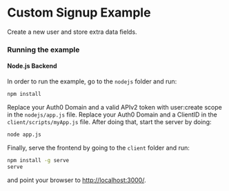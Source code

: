 # Custom Signup Example

Create a new user and store extra data fields.

### Running the example
#### Node.js Backend
In order to run the example, go to the `nodejs` folder and run:
```sh
npm install
```
Replace your Auth0 Domain and a valid APIv2 token with user:create scope in the `nodejs/app.js` file.
Replace your Auth0 Domain and a ClientID in the `client/scripts/myApp.js` file.
After doing that, start the server by doing:
```sh
node app.js
```
Finally, serve the frontend by going to the `client` folder and run:
```sh
npm install -g serve
serve
```

and point your browser to [http://localhost:3000/](http://localhost:3000).

